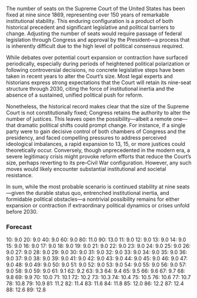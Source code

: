 The number of seats on the Supreme Court of the United States has been fixed at nine since 1869, representing over 150 years of remarkable institutional stability. This enduring configuration is a product of both historical precedent and significant legislative and political barriers to change. Adjusting the number of seats would require passage of federal legislation through Congress and approval by the President—a process that is inherently difficult due to the high level of political consensus required.

While debates over potential court expansion or contraction have surfaced periodically, especially during periods of heightened political polarization or following controversial decisions, no concrete legislative steps have been taken in recent years to alter the Court’s size. Most legal experts and historians express strong expectations that the Court will retain its nine-seat structure through 2030, citing the force of institutional inertia and the absence of a sustained, unified political push for reform.

Nonetheless, the historical record makes clear that the size of the Supreme Court is not constitutionally fixed; Congress retains the authority to alter the number of justices. This leaves open the possibility—albeit a remote one—that dramatic political shifts could prompt change. For instance, if a single party were to gain decisive control of both chambers of Congress and the presidency, and faced compelling pressures to address perceived ideological imbalances, a rapid expansion to 13, 15, or more justices could theoretically occur. Conversely, though unprecedented in the modern era, a severe legitimacy crisis might provoke reform efforts that reduce the Court’s size, perhaps reverting to its pre–Civil War configuration. However, any such moves would likely encounter substantial institutional and societal resistance.

In sum, while the most probable scenario is continued stability at nine seats—given the durable status quo, entrenched institutional inertia, and formidable political obstacles—a nontrivial possibility remains for either expansion or contraction if extraordinary political dynamics or crises unfold before 2030.

### Forecast

10: 9.0
20: 9.0
40: 9.0
60: 9.0
80: 11.0
90: 13.0
11: 9.0
12: 9.0
13: 9.0
14: 9.0
15: 9.0
16: 9.0
17: 9.0
18: 9.0
19: 9.0
21: 9.0
22: 9.0
23: 9.0
24: 9.0
25: 9.0
26: 9.0
27: 9.0
28: 9.0
29: 9.0
30: 9.0
31: 9.0
32: 9.0
33: 9.0
34: 9.0
35: 9.0
36: 9.0
37: 9.0
38: 9.0
39: 9.0
41: 9.0
42: 9.0
43: 9.0
44: 9.0
45: 9.0
46: 9.0
47: 9.0
48: 9.0
49: 9.0
50: 9.0
51: 9.0
52: 9.0
53: 9.0
54: 9.0
55: 9.0
56: 9.0
57: 9.0
58: 9.0
59: 9.0
61: 9.1
62: 9.2
63: 9.3
64: 9.4
65: 9.5
66: 9.6
67: 9.7
68: 9.8
69: 9.9
70: 10.0
71: 10.1
72: 10.2
73: 10.3
74: 10.4
75: 10.5
76: 10.6
77: 10.7
78: 10.8
79: 10.9
81: 11.2
82: 11.4
83: 11.6
84: 11.8
85: 12.0
86: 12.2
87: 12.4
88: 12.6
89: 12.8